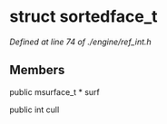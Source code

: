 # struct sortedface_t

*Defined at line 74 of ./engine/ref_int.h*

## Members

public msurface_t * surf

public int cull



